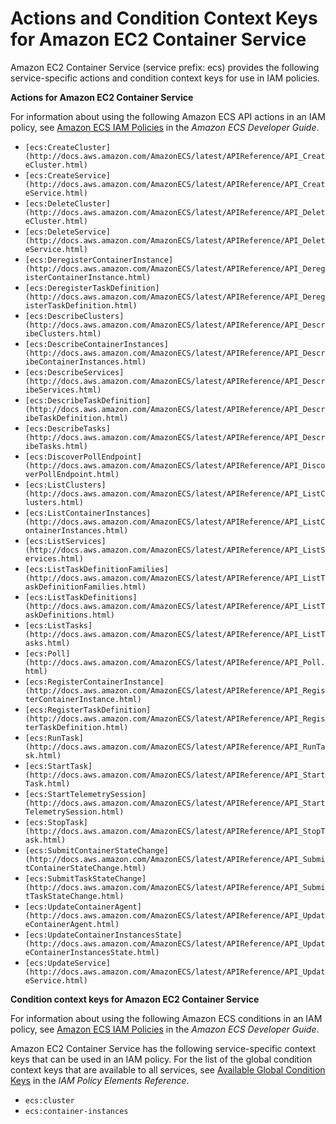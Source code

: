 # Actions and Condition Context Keys for Amazon EC2 Container Service<a name="list_ecs"></a>

Amazon EC2 Container Service \(service prefix: ecs\) provides the following service\-specific actions and condition context keys for use in IAM policies\.

**Actions for Amazon EC2 Container Service**

For information about using the following Amazon ECS API actions in an IAM policy, see [Amazon ECS IAM Policies](http://docs.aws.amazon.com/AmazonECS/latest/developerguide/;IAM_policies.html) in the *Amazon ECS Developer Guide*\.
+ `[ecs:CreateCluster](http://docs.aws.amazon.com/AmazonECS/latest/APIReference/API_CreateCluster.html)`
+ `[ecs:CreateService](http://docs.aws.amazon.com/AmazonECS/latest/APIReference/API_CreateService.html)`
+ `[ecs:DeleteCluster](http://docs.aws.amazon.com/AmazonECS/latest/APIReference/API_DeleteCluster.html)`
+ `[ecs:DeleteService](http://docs.aws.amazon.com/AmazonECS/latest/APIReference/API_DeleteService.html)`
+ `[ecs:DeregisterContainerInstance](http://docs.aws.amazon.com/AmazonECS/latest/APIReference/API_DeregisterContainerInstance.html)`
+ `[ecs:DeregisterTaskDefinition](http://docs.aws.amazon.com/AmazonECS/latest/APIReference/API_DeregisterTaskDefinition.html)`
+ `[ecs:DescribeClusters](http://docs.aws.amazon.com/AmazonECS/latest/APIReference/API_DescribeClusters.html)`
+ `[ecs:DescribeContainerInstances](http://docs.aws.amazon.com/AmazonECS/latest/APIReference/API_DescribeContainerInstances.html)`
+ `[ecs:DescribeServices](http://docs.aws.amazon.com/AmazonECS/latest/APIReference/API_DescribeServices.html)`
+ `[ecs:DescribeTaskDefinition](http://docs.aws.amazon.com/AmazonECS/latest/APIReference/API_DescribeTaskDefinition.html)`
+ `[ecs:DescribeTasks](http://docs.aws.amazon.com/AmazonECS/latest/APIReference/API_DescribeTasks.html)`
+ `[ecs:DiscoverPollEndpoint](http://docs.aws.amazon.com/AmazonECS/latest/APIReference/API_DiscoverPollEndpoint.html)`
+ `[ecs:ListClusters](http://docs.aws.amazon.com/AmazonECS/latest/APIReference/API_ListClusters.html)`
+ `[ecs:ListContainerInstances](http://docs.aws.amazon.com/AmazonECS/latest/APIReference/API_ListContainerInstances.html)`
+ `[ecs:ListServices](http://docs.aws.amazon.com/AmazonECS/latest/APIReference/API_ListServices.html)`
+ `[ecs:ListTaskDefinitionFamilies](http://docs.aws.amazon.com/AmazonECS/latest/APIReference/API_ListTaskDefinitionFamilies.html)`
+ `[ecs:ListTaskDefinitions](http://docs.aws.amazon.com/AmazonECS/latest/APIReference/API_ListTaskDefinitions.html)`
+ `[ecs:ListTasks](http://docs.aws.amazon.com/AmazonECS/latest/APIReference/API_ListTasks.html)`
+ `[ecs:Poll](http://docs.aws.amazon.com/AmazonECS/latest/APIReference/API_Poll.html)`
+ `[ecs:RegisterContainerInstance](http://docs.aws.amazon.com/AmazonECS/latest/APIReference/API_RegisterContainerInstance.html)`
+ `[ecs:RegisterTaskDefinition](http://docs.aws.amazon.com/AmazonECS/latest/APIReference/API_RegisterTaskDefinition.html)`
+ `[ecs:RunTask](http://docs.aws.amazon.com/AmazonECS/latest/APIReference/API_RunTask.html)`
+ `[ecs:StartTask](http://docs.aws.amazon.com/AmazonECS/latest/APIReference/API_StartTask.html)`
+ `[ecs:StartTelemetrySession](http://docs.aws.amazon.com/AmazonECS/latest/APIReference/API_StartTelemetrySession.html)`
+ `[ecs:StopTask](http://docs.aws.amazon.com/AmazonECS/latest/APIReference/API_StopTask.html)`
+ `[ecs:SubmitContainerStateChange](http://docs.aws.amazon.com/AmazonECS/latest/APIReference/API_SubmitContainerStateChange.html)`
+ `[ecs:SubmitTaskStateChange](http://docs.aws.amazon.com/AmazonECS/latest/APIReference/API_SubmitTaskStateChange.html)`
+ `[ecs:UpdateContainerAgent](http://docs.aws.amazon.com/AmazonECS/latest/APIReference/API_UpdateContainerAgent.html)`
+ `[ecs:UpdateContainerInstancesState](http://docs.aws.amazon.com/AmazonECS/latest/APIReference/API_UpdateContainerInstancesState.html)`
+ `[ecs:UpdateService](http://docs.aws.amazon.com/AmazonECS/latest/APIReference/API_UpdateService.html)`

**Condition context keys for Amazon EC2 Container Service**

For information about using the following Amazon ECS conditions in an IAM policy, see [Amazon ECS IAM Policies](http://docs.aws.amazon.com/AmazonECS/latest/developerguide/IAM_policies.html) in the *Amazon ECS Developer Guide*\.

Amazon EC2 Container Service has the following service\-specific context keys that can be used in an IAM policy\. For the list of the global condition context keys that are available to all services, see [Available Global Condition Keys](reference_policies_condition-keys.md#AvailableKeys) in the *IAM Policy Elements Reference*\.
+ `ecs:cluster`
+ `ecs:container-instances`